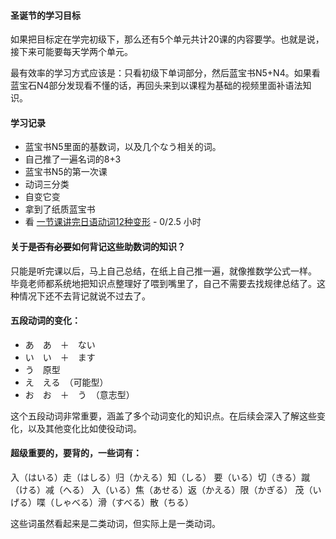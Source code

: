 #### 圣诞节的学习目标

如果把目标定在学完初级下，那么还有5个单元共计20课的内容要学。也就是说，接下来可能要每天学两个单元。

最有效率的学习方式应该是：只看初级下单词部分，然后蓝宝书N5+N4。如果看蓝宝石N4部分发现看不懂的话，再回头来到以课程为基础的视频里面补语法知识。


#### 学习记录
* 蓝宝书N5里面的基数词，以及几个なう相关的词。
* 自己推了一遍名词的8+3
* 蓝宝书N5的第一次课
* 动词三分类
* 自变它变
* 拿到了纸质蓝宝书
* 看 [一节课讲完日语动词12种变形](https://www.bilibili.com/video/BV1Np411f79T) - 0/2.5 小时



#### 关于~~是否有必要~~如何背记这些助数词的知识？
只能是听完课以后，马上自己总结，在纸上自己推一遍，就像推数学公式一样。
毕竟老师都系统地把知识点整理好了喂到嘴里了，自己不需要去找规律总结了。这种情况下还不去背记就说不过去了。



#### 五段动词的变化：
* あ　あ　＋　ない
* い　い　＋　ます
* う　原型
* え　える　（可能型）
* お　お　＋　う　（意志型）

这个五段动词非常重要，涵盖了多个动词变化的知识点。在后续会深入了解这些变化，以及其他变化比如使役动词。


#### 超级重要的，要背的，一些词有：
入（はいる）走（はしる）归（かえる）知（しる） 要（いる）切（きる）蹴（ける）减（へる）
入（いる）焦（あせる）返（かえる）限（かぎる） 茂（いげる）喋（しゃべる）滑（すべる）散（ちる）

这些词虽然看起来是二类动词，但实际上是一类动词。



